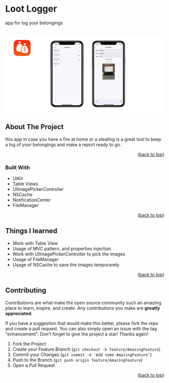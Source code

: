 # Loot Logger
app for log your belongings



<!-- PROJECT LOGO -->
<br />
<div align="center">
  <a href="https://github.com/Riccardoios/loot-logger">
    <img src="images/lootlogger.png" ">
  </a>

</div>





<!-- ABOUT THE PROJECT -->
## About The Project

this app in case you have a fire at home or a stealing is a great tool to keep a log of your belongings and make a report ready to go.

<p align="right">(<a href="#top">back to top</a>)</p>



### Built With

* UIKit
* Table Views
* UIImagePickerController
* NSCache
* NotificationCenter
* FileManager


<p align="right">(<a href="#top">back to top</a>)</p>



<!-- Things I learned -->
## Things I learned

* Work with Table View
* Usage of MVC pattern, and properties injection
* Work with UIImagePickerController to pick the images
* Usage of FileManager 
* Usage of NSCache to save the images temporarely 



<p align="right">(<a href="#top">back to top</a>)</p>



<!-- CONTRIBUTING -->
## Contributing

Contributions are what make the open source community such an amazing place to learn, inspire, and create. Any contributions you make are **greatly appreciated**.

If you have a suggestion that would make this better, please fork the repo and create a pull request. You can also simply open an issue with the tag "enhancement".
Don't forget to give the project a star! Thanks again!

1. Fork the Project
2. Create your Feature Branch (`git checkout -b feature/AmazingFeature`)
3. Commit your Changes (`git commit -m 'Add some AmazingFeature'`)
4. Push to the Branch (`git push origin feature/AmazingFeature`)
5. Open a Pull Request

<p align="right">(<a href="#top">back to top</a>)</p>




